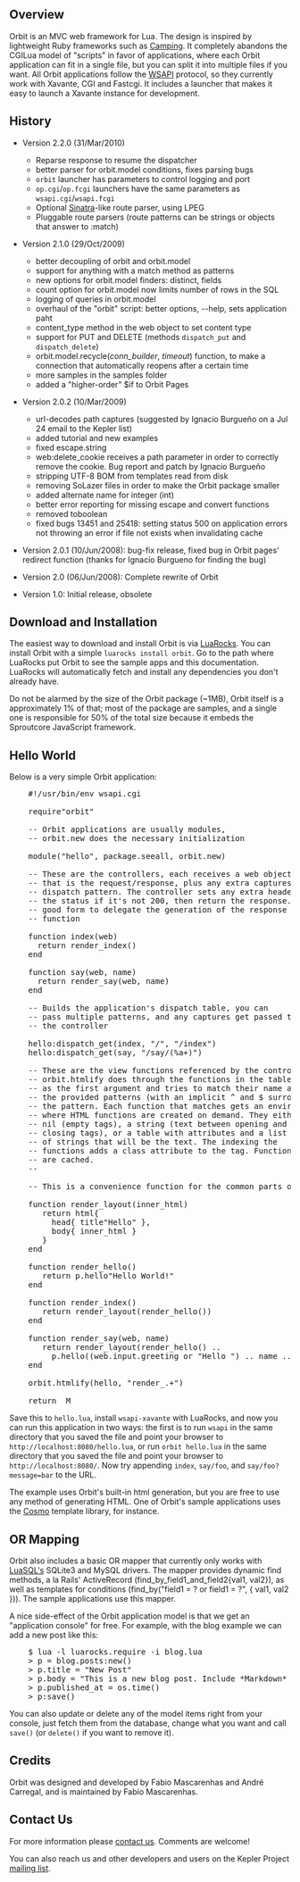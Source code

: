 ## Overview

Orbit is an MVC web framework for Lua. The design is inspired by lightweight Ruby
frameworks such as [Camping](http://code.whytheluckystiff.net/camping/). It completely
abandons the CGILua model of "scripts" in favor of applications, where each Orbit
application can fit in a single file, but you can split it into multiple files if you want.
All Orbit applications follow the [WSAPI](http://keplerproject.github.com/wsapi) protocol, so they currently
work with Xavante, CGI and Fastcgi. It includes a launcher that makes it easy to launch
a Xavante instance for development.

## History

* Version 2.2.0 (31/Mar/2010)
    * Reparse response to resume the dispatcher
    * better parser for orbit.model conditions, fixes parsing bugs
    * `orbit` launcher has parameters to control logging and port
    * `op.cgi`/`op.fcgi` launchers have the same parameters as `wsapi.cgi`/`wsapi.fcgi`
    * Optional [Sinatra](http://www.sinatrarb.com/)-like route parser, using LPEG
    * Pluggable route parsers (route patterns can be strings or objects that answer to :match)

* Version 2.1.0 (29/Oct/2009)
    * better decoupling of orbit and orbit.model
    * support for anything with a match method as patterns
    * new options for orbit.model finders: distinct, fields
    * count option for orbit.model now limits number of rows in the SQL
    * logging of queries in orbit.model
    * overhaul of the "orbit" script: better options, --help, sets application paht
    * content_type method in the web object to set content type
    * support for PUT and DELETE (methods `dispatch_put` and `dispatch_delete`)
    * orbit.model.recycle(*conn_builder*, *timeout*) function, to make a connection that
      automatically reopens after a certain time
    * more samples in the samples folder
    * added a "higher-order" $if to Orbit Pages

* Version 2.0.2 (10/Mar/2009)
    * url-decodes path captures (suggested by Ignacio Burgueño on a Jul 24 email to the Kepler list)
    * added tutorial and new examples
    * fixed escape.string
    * web:delete_cookie receives a path parameter in order to correctly remove the cookie. Bug report and patch by Ignacio Burgueño
    * stripping UTF-8 BOM from templates read from disk
    * removing SoLazer files in order to make the Orbit package smaller
    * added alternate name for integer (int)
    * better error reporting for missing escape and convert functions
    * removed toboolean
    * fixed bugs 13451 and 25418: setting status 500 on application errors not throwing an error if file not exists when invalidating cache

* Version 2.0.1 (10/Jun/2008): bug-fix release, fixed bug in Orbit pages' redirect function (thanks for
Ignacio Burgueno for finding the bug)

* Version 2.0 (06/Jun/2008): Complete rewrite of Orbit

* Version 1.0: Initial release, obsolete

## Download and Installation

The easiest way to download and install Orbit is via [LuaRocks](http://luarocks.org). You 
can install Orbit with a simple `luarocks install orbit`. Go to the path where LuaRocks
put Orbit to see the sample apps and this documentation. LuaRocks will automatically fetch
and install any dependencies you don't already have.

Do not be alarmed by the size of the Orbit package (~1MB), Orbit itself is a approximately 1%
of that; most of the package are samples, and a single one is responsible for 50% of the total
size because it embeds the Sproutcore JavaScript framework.

## Hello World

Below is a very simple Orbit application:

<pre>
    #!/usr/bin/env wsapi.cgi

    require"orbit"

    -- Orbit applications are usually modules,
    -- orbit.new does the necessary initialization

    module("hello", package.seeall, orbit.new)

    -- These are the controllers, each receives a web object
    -- that is the request/response, plus any extra captures from the
    -- dispatch pattern. The controller sets any extra headers and/or
    -- the status if it's not 200, then return the response. It's
    -- good form to delegate the generation of the response to a view
    -- function

    function index(web)
      return render_index()
    end

    function say(web, name)
      return render_say(web, name)
    end

    -- Builds the application's dispatch table, you can
    -- pass multiple patterns, and any captures get passed to
    -- the controller

    hello:dispatch_get(index, "/", "/index")
    hello:dispatch_get(say, "/say/(%a+)")

    -- These are the view functions referenced by the controllers.
    -- orbit.htmlify does through the functions in the table passed
    -- as the first argument and tries to match their name against
    -- the provided patterns (with an implicit ^ and $ surrounding
    -- the pattern. Each function that matches gets an environment
    -- where HTML functions are created on demand. They either take
    -- nil (empty tags), a string (text between opening and
    -- closing tags), or a table with attributes and a list
    -- of strings that will be the text. The indexing the
    -- functions adds a class attribute to the tag. Functions
    -- are cached.
    --

    -- This is a convenience function for the common parts of a page

    function render_layout(inner_html)
       return html{
         head{ title"Hello" },
         body{ inner_html }
       }
    end

    function render_hello()
       return p.hello"Hello World!"
    end
    
    function render_index()
       return render_layout(render_hello())
    end

    function render_say(web, name)
       return render_layout(render_hello() .. 
         p.hello((web.input.greeting or "Hello ") .. name .. "!"))
    end

    orbit.htmlify(hello, "render_.+")

    return _M
</pre>

Save this to `hello.lua`, install `wsapi-xavante` with LuaRocks, and now you can run this application in two ways:
the first is to run `wsapi` in the same directory that you saved the file and point your browser to `http://localhost:8080/hello.lua`,
or run `orbit hello.lua` in the same directory that you saved the file and point your browser to `http://localhost:8080/`. Now try
appending `index`, `say/foo`, and `say/foo?message=bar` to the URL.

The example uses Orbit's built-in html generation, but you are free to use any method of generating HTML. 
One of Orbit's sample applications uses the [Cosmo](http://cosmo.luaforge.net) template library, for instance.

## OR Mapping

Orbit also includes a basic OR mapper that currently only works with 
[LuaSQL's](http://github.com/keplerproject/luasql) SQLite3 and MySQL drivers. The mapper provides
dynamic find methods, a la Rails' ActiveRecord (find\_by\_field1\_and\_field2{val1, val2}),
as well as templates for conditions (find_by("field1 = ? or field1 = ?", { val1, val2 })). 
The sample applications use this mapper.

A nice side-effect of the Orbit application model is that we get an "application console" 
for free. For example, with the blog example we can add a new post like this:

<pre>
    $ lua -l luarocks.require -i blog.lua
    > p = blog.posts:new()
    > p.title = "New Post"
    > p.body = "This is a new blog post. Include *Markdown* markup freely."
    > p.published_at = os.time()
    > p:save()
</pre>

You can also update or delete any of the model items right from your console, just fetch 
them from the database, change what you want and call `save()` 
(or `delete()` if you want to remove it).

## Credits

Orbit was designed and developed by Fabio Mascarenhas and André Carregal,
and is maintained by Fabio Mascarenhas.

## Contact Us

For more information please [contact us](mailto:info-NO-SPAM-THANKS@keplerproject.org).
Comments are welcome!

You can also reach us and other developers and users on the Kepler Project 
[mailing list](http://luaforge.net/mail/?group_id=104). 
